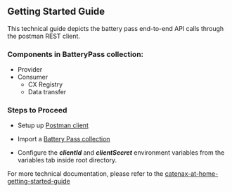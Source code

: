 ## Getting Started Guide

This technical guide depicts the battery pass end-to-end API calls through the postman REST client.

### Components in BatteryPass collection:
- Provider
- Consumer
    - CX Registry
    - Data transfer


### Steps to  Proceed
- Setup up [Postman client](https://www.postman.com/downloads)

- Import a [Battery Pass collection](./Battery-Pass_INT.postman_collection.json)

- Configure the ***clientId*** and ***clientSecret*** environment variables from the variables tab inside root directory.

For more technical documentation, please refer to the [catenax-at-home-getting-started-guide](https://catenax-ng.github.io/docs/guides/catenax-at-home)
